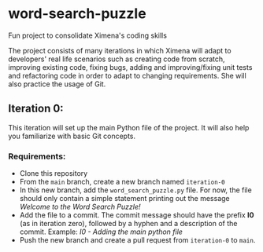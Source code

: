 # word-search-puzzle
Fun project to consolidate Ximena's coding skills

The project consists of many iterations in which Ximena will adapt to developers' real life scenarios such as creating code from scratch, improving existing code, fixing bugs, adding and improving/fixing unit tests and refactoring code in order to adapt to changing requirements. She will also practice the usage of Git.

## Iteration 0:
This iteration will set up the main Python file of the project. It will also help you familiarize with basic Git concepts.
### Requirements:
- Clone this repository
- From the `main` branch, create a new branch named `iteration-0`
- In this new branch, add the `word_search_puzzle.py` file. For now, the file should only contain a simple statement printing out the message *Welcome to the Word Search Puzzle!*
- Add the file to a commit. The commit message should have the prefix **I0** (as in iteration zero), followed by a hyphen and a description of the commit. Example: *I0 - Adding the main python file*
- Push the new branch and create a pull request from `iteration-0` to `main`.
